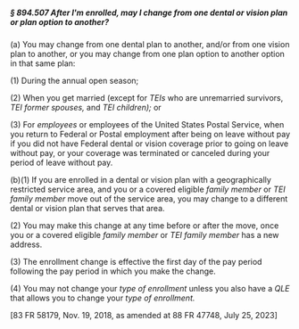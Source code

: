 ##### § 894.507 After I'm enrolled, may I change from one dental or vision plan or plan option to another? #####

(a) You may change from one dental plan to another, and/or from one vision plan to another, or you may change from one plan option to another option in that same plan:

(1) During the annual open season;

(2) When you get married (except for *TEIs* who are unremarried survivors, *TEI former spouses,* and *TEI children);* or

(3) For *employees* or employees of the United States Postal Service, when you return to Federal or Postal employment after being on leave without pay if you did not have Federal dental or vision coverage prior to going on leave without pay, or your coverage was terminated or canceled during your period of leave without pay.

(b)(1) If you are enrolled in a dental or vision plan with a geographically restricted service area, and you or a covered eligible *family member* or *TEI family member* move out of the service area, you may change to a different dental or vision plan that serves that area.

(2) You may make this change at any time before or after the move, once you or a covered eligible *family member* or *TEI family member* has a new address.

(3) The enrollment change is effective the first day of the pay period following the pay period in which you make the change.

(4) You may not change your *type of enrollment* unless you also have a *QLE* that allows you to change your *type of enrollment.*

[83 FR 58179, Nov. 19, 2018, as amended at 88 FR 47748, July 25, 2023]